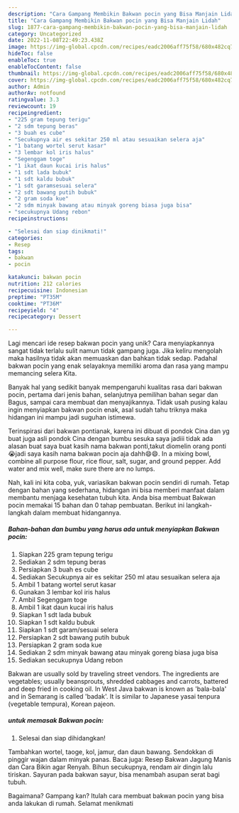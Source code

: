 ```yaml
---
description: "Cara Gampang Membikin Bakwan pocin yang Bisa Manjain Lidah"
title: "Cara Gampang Membikin Bakwan pocin yang Bisa Manjain Lidah"
slug: 1877-cara-gampang-membikin-bakwan-pocin-yang-bisa-manjain-lidah
category: Uncategorized
date: 2022-11-08T22:49:23.438Z
image: https://img-global.cpcdn.com/recipes/eadc2006aff75f58/680x482cq70/bakwan-pocin-foto-resep-utama.jpg
hideToc: false
enableToc: true
enableTocContent: false
thumbnail: https://img-global.cpcdn.com/recipes/eadc2006aff75f58/680x482cq70/bakwan-pocin-foto-resep-utama.jpg
cover: https://img-global.cpcdn.com/recipes/eadc2006aff75f58/680x482cq70/bakwan-pocin-foto-resep-utama.jpg
author: Admin
authorAv: notfound
ratingvalue: 3.3
reviewcount: 19
recipeingredient:
- "225 gram tepung terigu"
- "2 sdm tepung beras"
- "3 buah es cube"
- "Secukupnya air es sekitar 250 ml atau sesuaikan selera aja"
- "1 batang wortel serut kasar"
- "3 lembar kol iris halus"
- "Segenggam toge"
- "1 ikat daun kucai iris halus"
- "1 sdt lada bubuk"
- "1 sdt kaldu bubuk"
- "1 sdt garamsesuai selera"
- "2 sdt bawang putih bubuk"
- "2 gram soda kue"
- "2 sdm minyak bawang atau minyak goreng biasa juga bisa"
- "secukupnya Udang rebon"
recipeinstructions:

- "Selesai dan siap dinikmati!"
categories:
- Resep
tags:
- bakwan
- pocin

katakunci: bakwan pocin 
nutrition: 212 calories
recipecuisine: Indonesian
preptime: "PT35M"
cooktime: "PT36M"
recipeyield: "4"
recipecategory: Dessert

---
```





Lagi mencari ide resep bakwan pocin yang unik? Cara menyiapkannya sangat tidak terlalu sulit namun tidak gampang juga. Jika keliru mengolah maka hasilnya tidak akan memuaskan dan bahkan tidak sedap. Padahal bakwan pocin yang enak selayaknya memiliki aroma dan rasa yang mampu memancing selera Kita.





Banyak hal yang sedikit banyak mempengaruhi kualitas rasa dari bakwan pocin, pertama dari jenis bahan, selanjutnya pemilihan bahan segar dan Bagus, sampai cara membuat dan menyajikannya. Tidak usah pusing kalau ingin menyiapkan bakwan pocin enak,      asal sudah tahu triknya maka hidangan ini mampu jadi suguhan istimewa.














Terinspirasi dari bakwan pontianak, karena ini dibuat di pondok Cina dan yg buat juga asli pondok Cina dengan bumbu sesuka saya jadiii tidak ada alasan buat saya buat kasih nama bakwan ponti,takut diomelin orang ponti 😭jadi saya kasih nama bakwan pocin aja dahh😄😄. In a mixing bowl, combine all purpose flour, rice flour, salt, sugar, and ground pepper. Add water and mix well, make sure there are no lumps.






Nah, kali ini kita coba, yuk, variasikan bakwan pocin sendiri di rumah. Tetap dengan bahan yang sederhana, hidangan ini bisa memberi manfaat dalam membantu menjaga kesehatan tubuh kita. Anda bisa membuat Bakwan pocin memakai 15 bahan dan 0 tahap pembuatan. Berikut ini langkah-langkah dalam membuat hidangannya.

<!--inarticleads1-->

##### Bahan-bahan dan bumbu yang harus ada untuk menyiapkan Bakwan pocin:

1. Siapkan 225 gram tepung terigu
1. Sediakan 2 sdm tepung beras
1. Persiapkan 3 buah es cube
1. Sediakan Secukupnya air es sekitar 250 ml atau sesuaikan selera aja
1. Ambil 1 batang wortel serut kasar
1. Gunakan 3 lembar kol iris halus
1. Ambil Segenggam toge
1. Ambil 1 ikat daun kucai iris halus
1. Siapkan 1 sdt lada bubuk
1. Siapkan 1 sdt kaldu bubuk
1. Siapkan 1 sdt garam/sesuai selera
1. Persiapkan 2 sdt bawang putih bubuk
1. Persiapkan 2 gram soda kue
1. Sediakan 2 sdm minyak bawang atau minyak goreng biasa juga bisa
1. Sediakan secukupnya Udang rebon


Bakwan are usually sold by traveling street vendors. The ingredients are vegetables; usually beansprouts, shredded cabbages and carrots, battered and deep fried in cooking oil. In West Java bakwan is known as &#39;bala-bala&#39; and in Semarang is called &#39;badak&#39;. It is similar to Japanese yasai tenpura (vegetable tempura), Korean pajeon. 

<!--inarticleads2-->

#####  untuk memasak Bakwan pocin:


1. Selesai dan siap dihidangkan!

Tambahkan wortel, taoge, kol, jamur, dan daun bawang. Sendokkan di pinggir wajan dalam minyak panas. Baca juga: Resep Bakwan Jagung Manis dan Cara Bikin agar Renyah. Bihun secukupnya, rendam air dingin lalu tiriskan. Sayuran pada bakwan sayur, bisa menambah asupan serat bagi tubuh. 

Bagaimana? Gampang kan? Itulah cara membuat bakwan pocin yang bisa anda lakukan di rumah. Selamat menikmati

